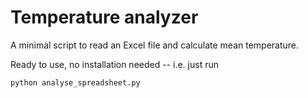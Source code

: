 # Temperature analyzer
A minimal script to read an Excel file and calculate mean temperature.

Ready to use, no installation needed -- i.e. just run 
```bash
python analyse_spreadsheet.py 
```
